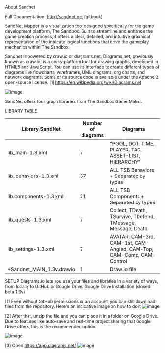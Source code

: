 About Sandnet

Full Documentation: http://sandnet.net (gitbook)

SandNet Mapper is a visualization tool designed specifically for the game development platform, The Sandbox. 
Built to streamline and enhance the game creation process, it offers a clear, detailed, and intuitive graphical representation of the intricate logical functions that drive the gameplay mechanics within The Sandbox.

Sandnet is powered by draw.io or diagrams.net. Diagrams.net, previously known as draw.io, is a cross-platform tool for drawing graphs, developed in HTML5 and JavaScript. 
You can use its interface to create different types of diagrams like flowcharts, wireframes, UML diagrams, org charts, and network diagrams. Some of its source code is available under the Apache 2 open-source license.
[1] https://en.wikipedia.org/wiki/Diagrams.net

![image](https://github.com/danielcampetti/sandnet/assets/82032496/2ea97509-5e44-42f9-9ae7-a11cbe6abc56?w=550)

SandNet offers four graph libraries from The Sandbox Game Maker.

LIBRARY TABLE
<table class="tg">
<thead>
  <tr>
    <th class="tg-0pky">Library SandNet</th>
    <th class="tg-0pky">Number of diagrams</th>
    <th class="tg-0lax">Diagrams</th>
  </tr>
</thead>
<tbody>
  <tr>
    <td class="tg-0pky">lib_main-1.3.xml</td>
    <td class="tg-0pky">7</td>
    <td class="tg-0lax">"POOL, DOT, TIME, PLAYER, TAG, ASSET-LIST, HIERARCHY"</td>
  </tr>
  <tr>
    <td class="tg-0pky">lib_behaviors-1.3.xml</td>
    <td class="tg-0pky">37</td>
    <td class="tg-0lax">ALL TSB Behaviors + Separated by types</td>
  </tr>
  <tr>
    <td class="tg-0pky">lib.components-1.3.xml</td>
    <td class="tg-0pky">21</td>
    <td class="tg-0lax">ALL TSB Components + Separated by types</td>
  </tr>
  <tr>
    <td class="tg-0pky">lib_quests-1.3.xml</td>
    <td class="tg-0pky">7</td>
    <td class="tg-0lax">Collect, TDeath, TSurvive, TDefend, TMessage, Message, Death</td>
  </tr>
  <tr>
    <td class="tg-0lax">lib_settings-1.3.xml</td>
    <td class="tg-0lax">7</td>
    <td class="tg-0lax">AVATAR, CAM-3rd, CAM-1st, CAM-Angled, CAM-Top, CAM-Comp, CAM-Control</td>
  </tr>
  <tr>
    <td class="tg-0lax">+Sandnet_MAIN_1.3v.drawio</td>
    <td class="tg-0lax">1</td>
    <td class="tg-0lax">Draw.io file</td>
  </tr>
</tbody>
</table>

SETUP
Diagrams.io lets you use your files and libraries in a variety of ways, from locally to GitHub or Google Drive.
Google Drive Installation (closed beta 1.3v)

[1] Even without GitHub permissions or an account, you can still download files from the repository. Here's an indicative image on how to do it
![image](https://github.com/danielcampetti/sandnet/assets/82032496/084bd3a2-866c-4dd1-b043-fe6202a7c8fa?w=150)

[2] After that, unzip the file and you can place it in a folder on Google Drive. 
Due to features like auto-save and real-time project sharing that Google Drive offers, this is the recommended option

![image](https://github.com/danielcampetti/sandnet/assets/82032496/fefd1bb0-0d94-411e-ad38-6df8acdb987b)

[3] Open https://app.diagrams.net/
![image](https://github.com/danielcampetti/sandnet/assets/82032496/a15c7240-245d-46bd-be3f-939854d6bf02)


